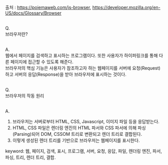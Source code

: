 출처 : https://poiemaweb.com/js-browser, https://developer.mozilla.org/en-US/docs/Glossary/Browser<br/><br/>

Q.<br/>
브라우저란?<br/><br/>

A.<br/>
웹에서 페이지를 검색하고 표시하는 프로그램이다. 또한 사용자가 하이퍼링크를 통해 다른 페이지에 접근할 수 있도록 해준다.<br/>
브라우저의 핵심 기능은 사용자가 참조하고자 하는 웹페이지를 서버에 요청(Request)하고 서버의 응답(Response)을 받아 브라우저에 표시하는 것이다.<br/><br/>

Q.<br/>
브라우저의 작동 원리<br/><br/>

A.<br/>
1. 브라우저는 서버로부터 HTML, CSS, Javascript, 이미지 파일 등을 응답받는다.<br/>
2. HTML, CSS 파일은 렌더링 엔진의 HTML 파서와 CSS 파서에 의해 파싱(Parsing)되어 DOM, CSSOM 트리로 변환되고 렌더 트리로 결합된다.<br/>
3. 이렇게 생성된 렌더 트리를 기반으로 브라우저는 웹페이지를 표시한다.

keyword: 웹, 페이지, 검색, 표시, 프로그램, 서버, 요청, 응답, 파일, 렌더링 엔진, 파서, 파싱, 트리, 렌더 트리, 결합.